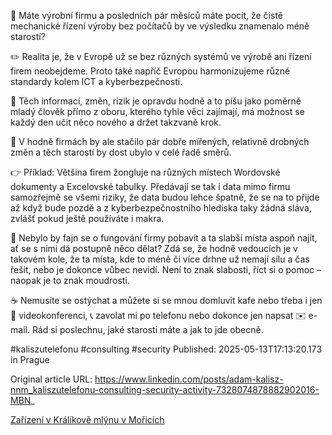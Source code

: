 🤔 Máte výrobní firmu a posledních pár měsíců máte pocit, že čistě mechanické řízení výroby bez počítačů by ve výsledku znamenalo méně starostí?


✏️ Realita je, že v Evropě už se bez různých systémů ve výrobě ani řízení firem neobejdeme. Proto také napříč Evropou harmonizujeme různé standardy kolem ICT a kyberbezpečnosti.


🤯 Těch informací, změn, rizik je opravdu hodně a to píšu jako poměrně mladý člověk přímo z oboru, kterého tyhle věci zajímají, má možnost se každý den učit něco nového a držet takzvaně krok.


🫴 V hodně firmách by ale stačilo pár dobře mířených, relativně drobných změn a těch starostí by dost ubylo v celé řadě směrů.


👉 Příklad: Většina firem žongluje na různých místech Wordovské dokumenty a Excelovské tabulky. Předávají se tak i data mimo firmu samozřejmě se všemi riziky, že data budou lehce špatně, že se na to přijde až když bude pozdě a z kyberbezpečnostního hlediska taky žádná sláva, zvlášť pokud ještě používáte i makra.


🧐 Nebylo by fajn se o fungování firmy pobavit a ta slabší místa aspoň najít, ať se s nimi dá postupně něco dělat? Zdá se, že hodně vedoucích je v takovém kole, že ta místa, kde to méně či více drhne už nemají sílu a čas řešit, nebo je dokonce vůbec nevidí. Není to znak slabosti, říct si o pomoc – naopak je to znak moudrosti.


☕ Nemusíte se ostýchat a můžete si se mnou domluvit kafe nebo třeba i jen 🎥 videokonferenci, 📞 zavolat mi po telefonu nebo dokonce jen napsat ✉️ e-mail. Rád si poslechnu, jaké starosti máte a jak to jde obecně.


#kaliszutelefonu #consulting #security
Published: 2025-05-13T17:13:20.173 in Prague

Original article URL: https://www.linkedin.com/posts/adam-kalisz-nnm_kaliszutelefonu-consulting-security-activity-7328074878882902016-MBN_

[Zařízení v Králíkově mlýnu v Mořicích](./media/vysavac-kralikuv-mlyn-morice.jpg)